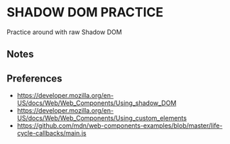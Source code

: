 # SHADOW DOM PRACTICE
Practice around with raw Shadow DOM

## Notes


## Preferences
* https://developer.mozilla.org/en-US/docs/Web/Web_Components/Using_shadow_DOM
* https://developer.mozilla.org/en-US/docs/Web/Web_Components/Using_custom_elements
* https://github.com/mdn/web-components-examples/blob/master/life-cycle-callbacks/main.js
